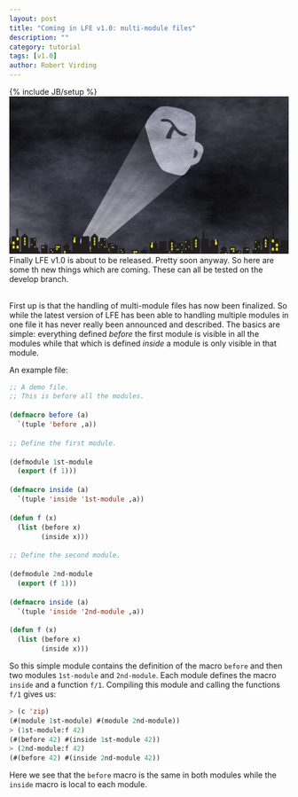 ```yaml
---
layout: post
title: "Coming in LFE v1.0: multi-module files"
description: ""
category: tutorial
tags: [v1.0]
author: Robert Virding
---
```

{% include JB/setup %}
<a href="/assets/images/posts/LFE-signal.jpg"><img class="right thumb" src="/assets/images/posts/LFE-signal.jpg" /></a>Finally LFE v1.0 is about to be released. Pretty soon anyway. So here are some th new things which are coming. These can all be tested on the develop branch.
<br /><br />

First up is that the handling of multi-module files has now been finalized. So while the latest version of LFE has been able to handling multiple modules in one file it has never really been announced and described. The basics are simple: everything defined *before* the first module is visible in all the modules while that which is defined *inside* a module is only visible in that module.

An example file:

```lisp
;; A demo file.
;; This is before all the modules.

(defmacro before (a)
  `(tuple 'before ,a))

;; Define the first module.

(defmodule 1st-module
  (export (f 1)))

(defmacro inside (a)
  `(tuple 'inside '1st-module ,a))

(defun f (x)
  (list (before x)
        (inside x)))

;; Define the second module.

(defmodule 2nd-module
  (export (f 1)))

(defmacro inside (a)
  `(tuple 'inside '2nd-module ,a))

(defun f (x)
  (list (before x)
        (inside x)))
```

So this simple module contains the definition of the macro ``before`` and then two modules ``1st-module`` and ``2nd-module``. Each module defines the macro ``inside`` and a function ``f/1``. Compiling this module and calling the functions ``f/1`` gives us:

```lisp
> (c 'zip)                 
(#(module 1st-module) #(module 2nd-module))
> (1st-module:f 42)        
(#(before 42) #(inside 1st-module 42))
> (2nd-module:f 42)
(#(before 42) #(inside 2nd-module 42))
```

Here we see that the ``before`` macro is the same in both modules while the ``inside`` macro is local to each module.
